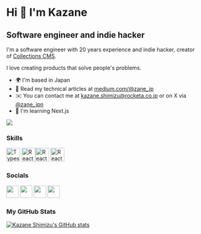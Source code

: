 Hi 👋 I'm Kazane
===========================

Software engineer and indie hacker
----------------------

I'm a software engineer with 20 years experience and indie hacker, creator of [Collections CMS](https://collections.dev).

I love creating products that solve people's problems.

* 🌍  I'm based in Japan
* 📝  Read my technical articles at [medium.com/@zane_jp](https://medium.com/@zane_jp)
* ✉️  You can contact me at [kazane.shimizu@rocketa.co.jp](mailto:kazane.shimizu@rocketa.co.jp) or on X via [@zane_jpn](https://x.com/zane_jpn)
* 🧠  I'm learning Next.js

<a href="https://www.github.com/kazaneshimizu" target="_blank" rel="noreferrer"><img
src="https://img.shields.io/github/followers/kazaneshimizu?logo=github&style=for-the-badge&color=0891b2&labelColor=1c1917" /></a>

### Skills

<p align="left">
<a href="https://www.typescriptlang.org/" target="_blank" rel="noreferrer"><img src="https://raw.githubusercontent.com/danielcranney/readme-generator/main/public/icons/skills/typescript-colored.svg" width="36" height="36" alt="Typescript" /></a>
<a href="https://reactjs.org/" target="_blank" rel="noreferrer"><img src="https://raw.githubusercontent.com/danielcranney/readme-generator/main/public/icons/skills/react-colored.svg" width="36" height="36" alt="React" /></a><a href="https://nodejs.org/" target="_blank" rel="noreferrer"><img src="https://raw.githubusercontent.com/danielcranney/readme-generator/main/public/icons/skills/nodejs-colored.svg" width="36" height="36" alt="React" /></a>
  <a href="https://nextjs.org/" target="_blank" rel="noreferrer"><img src="https://raw.githubusercontent.com/danielcranney/readme-generator/main/public/icons/skills/nextjs-colored.svg" width="36" height="36" alt="React" /></a>
</p>

### Socials

<p align="left"> <a href="https://medium.com/@zane_jp" target="_blank" rel="noreferrer"><img src="https://raw.githubusercontent.com/danielcranney/readme-generator/main/public/icons/socials/medium.svg" width="32" height="32" /></a> <a href="https://www.dev.to/zane_jp" target="_blank" rel="noreferrer"><img src="https://raw.githubusercontent.com/danielcranney/readme-generator/main/public/icons/socials/devdotto.svg" width="32" height="32" /></a> <a href="https://www.github.com/kazaneshimizu" target="_blank" rel="noreferrer"><img src="https://raw.githubusercontent.com/danielcranney/readme-generator/main/public/icons/socials/github.svg" width="32" height="32" /></a> <a href="https://x.com/zane_jpn" target="_blank" rel="noreferrer"><img src="https://raw.githubusercontent.com/danielcranney/readme-generator/main/public/icons/socials/twitter.svg" width="32" height="32" /></a> </p>

### My GitHub Stats

<a href="http://www.github.com/kazaneshimizu"><img src="https://github-readme-stats.vercel.app/api?username=kazaneshimizu&show_icons=true&hide=&count_private=true&title_color=0891b2&text_color=ffffff&icon_color=0891b2&bg_color=1c1917&hide_border=true&show_icons=true" alt="Kazane Shimizu's GitHub stats" /></a>
